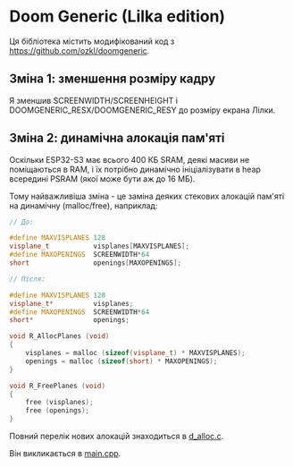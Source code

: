# Doom Generic (Lilka edition)

Ця бібліотека містить модифікований код з <https://github.com/ozkl/doomgeneric>.

## Зміна 1: зменшення розміру кадру

Я зменшив SCREENWIDTH/SCREENHEIGHT і DOOMGENERIC_RESX/DOOMGENERIC_RESY до розміру екрана Лілки.

## Зміна 2: динамічна алокація пам'яті

Оскільки ESP32-S3 має всього 400 КБ SRAM, деякі масиви не поміщаються в RAM, і їх потрібно динамічно ініціалізувати в heap всередині PSRAM (якої може бути аж до 16 МБ).

Тому найважливіша зміна - це заміна деяких стекових алокацій пам'яті на динамічну (malloc/free), наприклад:

```cpp
// До:

#define MAXVISPLANES 128
visplane_t           visplanes[MAXVISPLANES];
#define MAXOPENINGS  SCREENWIDTH*64
short                openings[MAXOPENINGS];

// Після:

#define MAXVISPLANES 128
visplane_t*          visplanes;
#define MAXOPENINGS	 SCREENWIDTH*64
short*               openings;

void R_AllocPlanes (void)
{
    visplanes = malloc (sizeof(visplane_t) * MAXVISPLANES);
    openings = malloc (sizeof(short) * MAXOPENINGS);
}

void R_FreePlanes (void)
{
    free (visplanes);
    free (openings);
}
```

Повний перелік нових алокацій знаходиться в [d_alloc.c](./src/d_alloc.c).

Він викликається в [main.cpp](../../src/main.cpp).
